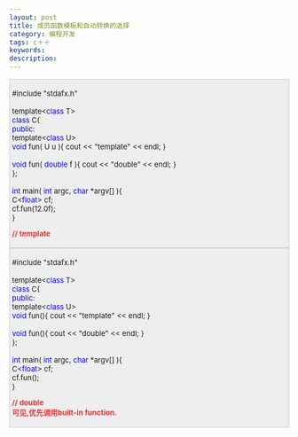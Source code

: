 ```yaml
---
layout: post
title: 成员函数模板和自动转换的选择
category: 编程开发
tags: c＋＋
keywords: 
description: 
---
```


<div
style="border-bottom:#cccccc 1px solid;border-left:#cccccc 1px solid;padding-bottom:4px;background-color:#eeeeee;padding-left:4px;width:98%;padding-right:5px;font-size:13px;word-break:break-all;border-top:#cccccc 1px solid;border-right:#cccccc 1px solid;padding-top:4px;">

\#include "stdafx.h"\
  \
 template\<<span style="color:#0000ff;">class</span> T\>\
 <span style="color:#0000ff;">class</span> C{\
 <span style="color:#0000ff;">public</span>:\
   template\<<span style="color:#0000ff;">class</span> U\>\
   <span
style="color:#0000ff;">void</span> fun( U u ){ cout \<\< "template" \<\< endl; }\
  \
   <span style="color:#0000ff;">void</span> fun( <span
style="color:#0000ff;">double</span> f ){ cout \<\< "double" \<\< endl; }\
 };\
  \
 <span style="color:#0000ff;">int</span> main( <span
style="color:#0000ff;">int</span> argc, <span
style="color:#0000ff;">char</span> \*argv[] ){\
   C\<<span style="color:#0000ff;">float</span>\> cf;\
   cf.fun(12.0f);\
 }

**<span style="color:#e53333;">// </span><span
style="color:#e53333;">template</span>**

</div>

<div
style="border-bottom:#cccccc 1px solid;border-left:#cccccc 1px solid;padding-bottom:4px;background-color:#eeeeee;padding-left:4px;width:98%;padding-right:5px;font-size:13px;word-break:break-all;border-top:#cccccc 1px solid;border-right:#cccccc 1px solid;padding-top:4px;">

\#include "stdafx.h"\
\
 template\<<span style="color:#0000ff;">class</span> T\>\
 <span style="color:#0000ff;">class</span> C{\
 <span style="color:#0000ff;">public</span>:\
     template\<<span style="color:#0000ff;">class</span> U\>\
     <span
style="color:#0000ff;">void</span> fun(){ cout \<\< "template" \<\< endl; }\
\
     <span
style="color:#0000ff;">void</span> fun(){ cout \<\< "double" \<\< endl; }\
 };\
\
 <span style="color:#0000ff;">int</span> main( <span
style="color:#0000ff;">int</span> argc, <span
style="color:#0000ff;">char</span> \*argv[] ){\
     C\<<span style="color:#0000ff;">float</span>\> cf;\
     cf.fun();\
 }

**<span style="color:#e53333;">// double\
 可见,优先调用built-in function.</span>**

</div>






